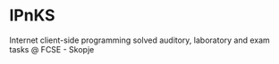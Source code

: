 # IPnKS
Internet client-side programming solved auditory, laboratory and exam tasks @ FCSE - Skopje
